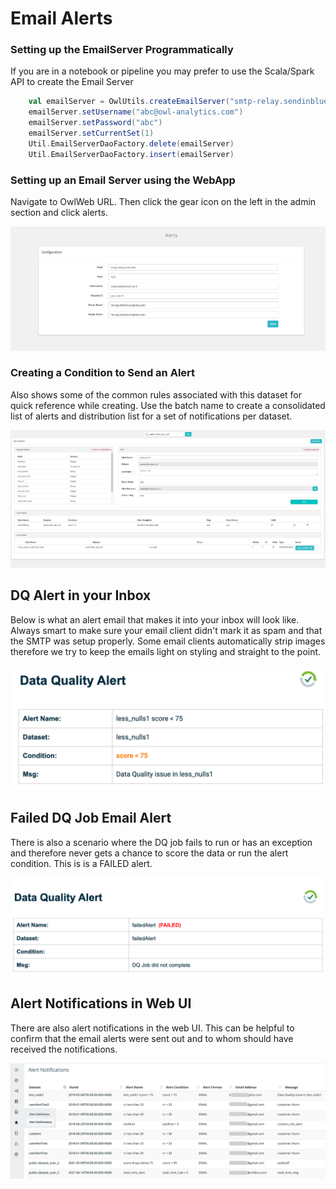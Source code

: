 # Email Alerts

### Setting up the EmailServer Programmatically

If you are in a notebook or pipeline you may prefer to use the Scala/Spark API to create the Email Server 

```scala
    val emailServer = OwlUtils.createEmailServer("smtp-relay.sendinblue.com", 587)
    emailServer.setUsername("abc@owl-analytics.com")
    emailServer.setPassword("abc")
    emailServer.setCurrentSet(1)
    Util.EmailServerDaoFactory.delete(emailServer)
    Util.EmailServerDaoFactory.insert(emailServer)
```

### Setting up an Email Server using the WebApp

Navigate to OwlWeb URL.  Then click the gear icon on the left in the admin section and click alerts.

![](../.gitbook/assets/screen-shot-2020-07-27-at-9.09.04-pm.png)

### Creating a Condition to Send an Alert

Also shows some of the common rules associated with this dataset for quick reference while creating. Use the batch name to create a consolidated list of alerts and distribution list for a set of notifications per dataset.

![](../.gitbook/assets/screen-shot-2020-07-27-at-9.14.20-pm.png)

## DQ Alert in your Inbox

Below is what an alert email that makes it into your inbox will look like.  Always smart to make sure your email client didn't mark it as spam and that the SMTP was setup properly.  Some email clients automatically strip images therefore we try to keep the emails light on styling and straight to the point.

![](../.gitbook/assets/screen-shot-2021-08-11-at-9.46.48-pm.png)

## Failed DQ Job Email Alert

There is also a scenario where the DQ job fails to run or has an exception and therefore never gets a chance to score the data or run the alert condition.  This is is a FAILED alert.

![](../.gitbook/assets/screen-shot-2021-08-25-at-10.07.43-am.png)

## Alert Notifications in Web UI

There are also alert notifications in the web UI.  This can be helpful to confirm that the email alerts were sent out and to whom should have received the notifications. 

![](../.gitbook/assets/screen-shot-2021-08-12-at-8.03.07-am.png)

